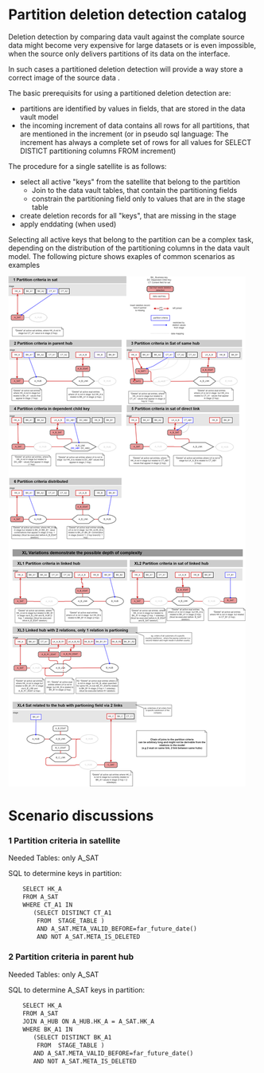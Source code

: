# Partition deletion detection catalog

Deletion detection by comparing data vault against the complate source data might become very expensive for large datasets or is even impossible, when the source only delivers partitions of its data on the interface.

In such cases a partitioned deletion detection will provide a way store a correct image of the source data .

The basic prerequisits for using a partitioned deletion detection are:
- partitions are identified by values in fields, that are stored in the data vault model
- the incoming increment of data contains all rows for all partitions, that are mentioned in the increment (or in pseudo sql language: The increment has always a complete set of rows for all values for SELECT DISTICT partitioning columns FROM increment)

The procedure for a single satellite is as follows:
- select all active "keys" from the satellite that belong to the partition 
    - Join to the data vault tables, that contain the partitioning fields
	- constrain the partitioning field only to values that are in the stage table
- create deletion records for all "keys", that are missing in the stage
- apply enddating (when used)

Selecting all active keys that belong to the partition can be a complex task, depending on the distribution of the partitioning columns in the data vault model.
The following picture shows exaples of common  scenarios as examples

![Fig1](./images/partitioning_value_set_definition.drawio.png)

# Scenario discussions
### 1 Partition criteria in satellite
Needed Tables: only A_SAT

SQL to determine keys in partition:
```
    SELECT HK_A 
    FROM A_SAT
    WHERE CT_A1 IN 
	   (SELECT DISTINCT CT_A1 
        FROM  STAGE_TABLE )
		AND A_SAT.META_VALID_BEFORE=far_future_date()
		AND NOT A_SAT.META_IS_DELETED
```	

### 2 Partition criteria in parent hub
Needed Tables: only A_SAT

SQL to determine A_SAT keys in partition:
```
    SELECT HK_A 
    FROM A_SAT
    JOIN A_HUB ON A_HUB.HK_A = A_SAT.HK_A
    WHERE BK_A1 IN 
	   (SELECT DISTINCT BK_A1 
        FROM  STAGE_TABLE )
       AND A_SAT.META_VALID_BEFORE=far_future_date()
       AND NOT A_SAT.META_IS_DELETED
```	
